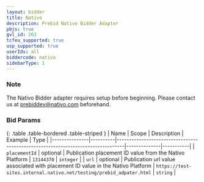 ```yaml
---
layout: bidder
title: Nativo
description: Prebid Nativo Bidder Adapter
pbjs: true
gvl_id: 263
tcfeu_supported: true
usp_supported: true
userIds: all 
biddercode: nativo
sidebarType: 1
---
```


### Note

The Nativo Bidder adapter requires setup before beginning. Please contact us at <prebiddev@nativo.com> beforehand.

### Bid Params

{: .table .table-bordered .table-striped }
| Name          | Scope    | Description                                                                     | Example      | Type      |
|---------------|----------|---------------------------------------------------------------------------------|--------------|-----------|
| `placementId` | optional | Publication placement ID value from the Nativo Platform                         |  `13144370`  | `integer` |
| `url`         | optional | Publication url value associated with placement ID value in the Nativo Platform |  `https://test-sites.internal.nativo.net/testing/prebid_adpater.html`  | `string` |
